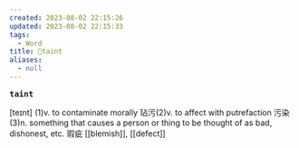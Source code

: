 ```yaml
---
created: 2023-08-02 22:15:26
updated: 2023-08-02 22:15:33
tags:
  - Word
title: 📖taint
aliases:
  - null
---
```


<pre><strong>taint</strong></pre>
[teɪnt]
(1)v. to contaminate morally 玷污(2)v. to affect with putrefaction 污染(3)n. something that causes a person or thing to be thought of as bad, dishonest, etc. 瑕疵
[[blemish]], [[defect]]